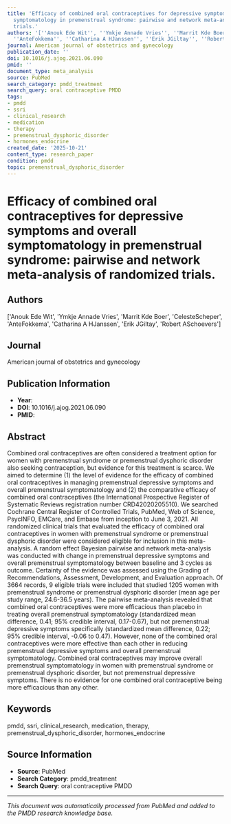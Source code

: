 ```yaml
---
title: 'Efficacy of combined oral contraceptives for depressive symptoms and overall
  symptomatology in premenstrual syndrome: pairwise and network meta-analysis of randomized
  trials.'
authors: '[''Anouk Ede Wit'', ''Ymkje Annade Vries'', ''Marrit Kde Boer'', ''CelesteScheper'',
  ''AnteFokkema'', ''Catharina A HJanssen'', ''Erik JGiltay'', ''Robert ASchoevers'']'
journal: American journal of obstetrics and gynecology
publication_date: ''
doi: 10.1016/j.ajog.2021.06.090
pmid: ''
document_type: meta_analysis
source: PubMed
search_category: pmdd_treatment
search_query: oral contraceptive PMDD
tags:
- pmdd
- ssri
- clinical_research
- medication
- therapy
- premenstrual_dysphoric_disorder
- hormones_endocrine
created_date: '2025-10-21'
content_type: research_paper
condition: pmdd
topic: premenstrual_dysphoric_disorder
---
```


# Efficacy of combined oral contraceptives for depressive symptoms and overall symptomatology in premenstrual syndrome: pairwise and network meta-analysis of randomized trials.

## Authors
['Anouk Ede Wit', 'Ymkje Annade Vries', 'Marrit Kde Boer', 'CelesteScheper', 'AnteFokkema', 'Catharina A HJanssen', 'Erik JGiltay', 'Robert ASchoevers']

## Journal
American journal of obstetrics and gynecology

## Publication Information
- **Year**: 
- **DOI**: 10.1016/j.ajog.2021.06.090
- **PMID**: 

## Abstract
Combined oral contraceptives are often considered a treatment option for women with premenstrual syndrome or premenstrual dysphoric disorder also seeking contraception, but evidence for this treatment is scarce. We aimed to determine (1) the level of evidence for the efficacy of combined oral contraceptives in managing premenstrual depressive symptoms and overall premenstrual symptomatology and (2) the comparative efficacy of combined oral contraceptives (the International Prospective Register of Systematic Reviews registration number CRD42020205510). We searched Cochrane Central Register of Controlled Trials, PubMed, Web of Science, PsycINFO, EMCare, and Embase from inception to June 3, 2021. All randomized clinical trials that evaluated the efficacy of combined oral contraceptives in women with premenstrual syndrome or premenstrual dysphoric disorder were considered eligible for inclusion in this meta-analysis. A random effect Bayesian pairwise and network meta-analysis was conducted with change in premenstrual depressive symptoms and overall premenstrual symptomatology between baseline and 3 cycles as outcome. Certainty of the evidence was assessed using the Grading of Recommendations, Assessment, Development, and Evaluation approach. Of 3664 records, 9 eligible trials were included that studied 1205 women with premenstrual syndrome or premenstrual dysphoric disorder (mean age per study range, 24.6-36.5 years). The pairwise meta-analysis revealed that combined oral contraceptives were more efficacious than placebo in treating overall premenstrual symptomatology (standardized mean difference, 0.41; 95% credible interval, 0.17-0.67), but not premenstrual depressive symptoms specifically (standardized mean difference, 0.22; 95% credible interval, -0.06 to 0.47). However, none of the combined oral contraceptives were more effective than each other in reducing premenstrual depressive symptoms and overall premenstrual symptomatology. Combined oral contraceptives may improve overall premenstrual symptomatology in women with premenstrual syndrome or premenstrual dysphoric disorder, but not premenstrual depressive symptoms. There is no evidence for one combined oral contraceptive being more efficacious than any other.

## Keywords
pmdd, ssri, clinical_research, medication, therapy, premenstrual_dysphoric_disorder, hormones_endocrine

## Source Information
- **Source**: PubMed
- **Search Category**: pmdd_treatment
- **Search Query**: oral contraceptive PMDD

---
*This document was automatically processed from PubMed and added to the PMDD research knowledge base.*
